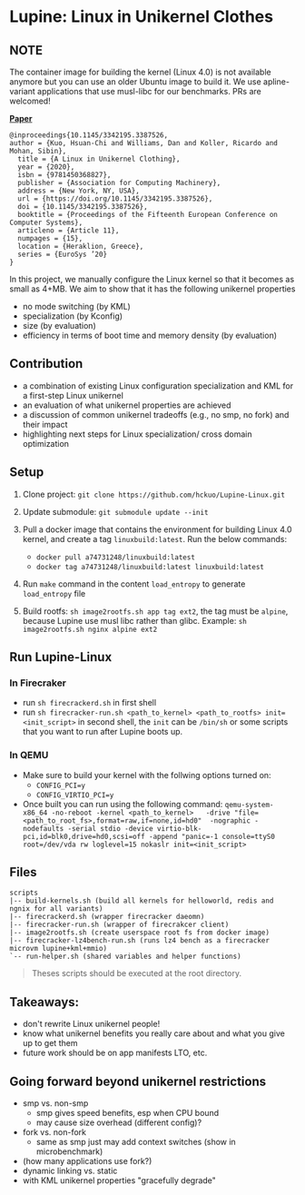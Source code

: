 # Lupine: Linux in Unikernel Clothes

## NOTE
The container image for building the kernel (Linux 4.0) is not available anymore but you can use an older Ubuntu image to build it. We use apline-variant applications that use musl-libc for our benchmarks. PRs are welcomed!

**[Paper](https://dl.acm.org/doi/10.1145/3342195.3387526)**

```
@inproceedings{10.1145/3342195.3387526,
author = {Kuo, Hsuan-Chi and Williams, Dan and Koller, Ricardo and Mohan, Sibin},
  title = {A Linux in Unikernel Clothing},
  year = {2020},
  isbn = {9781450368827},
  publisher = {Association for Computing Machinery},
  address = {New York, NY, USA},
  url = {https://doi.org/10.1145/3342195.3387526},
  doi = {10.1145/3342195.3387526},
  booktitle = {Proceedings of the Fifteenth European Conference on Computer Systems},
  articleno = {Article 11},
  numpages = {15},
  location = {Heraklion, Greece},
  series = {EuroSys ’20}
}
```

In this project, we manually configure the Linux kernel so that it becomes
as small as 4+MB. We aim to show that it has the following unikernel properties
- no mode switching (by KML)
- specialization (by Kconfig)
- size (by evaluation)
- efficiency in terms of boot time and memory density (by evaluation)

## Contribution
- a combination of existing Linux configuration specialization and KML
  for a first-step Linux unikernel
- an evaluation of what unikernel properties are achieved
- a discussion of common unikernel tradeoffs (e.g., no smp, no fork)
  and their impact
- highlighting next steps for Linux specialization/ cross domain
  optimization

## Setup
1. Clone project:
`git clone https://github.com/hckuo/Lupine-Linux.git`

2. Update submodule:
`git submodule update --init`

3. Pull a docker image that contains the environment for building Linux 4.0 kernel, and create a tag `linuxbuild:latest`. Run the below commands:
    * `docker pull a74731248/linuxbuild:latest`
    * `docker tag a74731248/linuxbuild:latest linuxbuild:latest`

4. Run `make` command in the content `load_entropy` to generate `load_entropy` file
5. Build rootfs:
`sh image2rootfs.sh app tag ext2`, the tag must be `alpine`, because Lupine use musl libc rather than glibc.
 Example: `sh image2rootfs.sh nginx alpine ext2`

## Run Lupine-Linux
### In Firecraker
- run `sh firecrackerd.sh` in first shell
- run `sh firecracker-run.sh <path_to_kernel> <path_to_rootfs> init=<init_script>` in second shell, the `init` can be `/bin/sh` or some scripts that you want to run after Lupine boots up.

### In QEMU
- Make sure to build your kernel with the follwing options turned on:
    * `CONFIG_PCI=y`  
    * `CONFIG_VIRTIO_PCI=y`
- Once built you can run using the following command:
  `qemu-system-x86_64 -no-reboot -kernel <path_to_kernel>  
  -drive "file=<path_to_root_fs>,format=raw,if=none,id=hd0" 
  -nographic -nodefaults -serial stdio
  -device virtio-blk-pci,id=blk0,drive=hd0,scsi=off
  -append "panic=-1 console=ttyS0 root=/dev/vda rw loglevel=15 nokaslr init=<init_script>`

## Files
```
scripts
|-- build-kernels.sh (build all kernels for helloworld, redis and ngnix for all variants)
|-- firecrackerd.sh (wrapper firecracker daeomn)
|-- firecracker-run.sh (wrapper of firecrakcer client)
|-- image2rootfs.sh (create userspace root fs from docker image)
|-- firecracker-lz4bench-run.sh (runs lz4 bench as a firecracker microvm lupine+kml+mmio)
`-- run-helper.sh (shared variables and helper functions)
```
> Theses scripts should be executed at the root directory.

## Takeaways:
- don't rewrite Linux unikernel people!
- know what unikernel benefits you really care about and what you give
  up to get them
- future work should be on app manifests LTO, etc.

## Going forward beyond unikernel restrictions
- smp vs. non-smp
  - smp gives speed benefits, esp when CPU bound
  - may cause size overhead (different config)?
- fork vs. non-fork
  - same as smp just may add context switches (show in microbenchmark)
- (how many applications use fork?)
- dynamic linking vs. static
- with KML unikernel properties "gracefully degrade"


